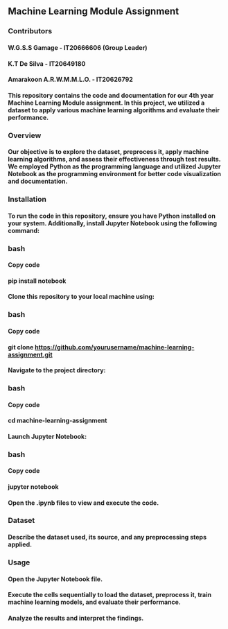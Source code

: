 ## Machine Learning Module Assignment
### Contributors
#### W.G.S.S Gamage -           IT20666606 (Group Leader)
#### K.T De Silva   -           IT20649180
#### Amarakoon A.R.W.M.M.L.O. - IT20626792 
#### This repository contains the code and documentation for our 4th year Machine Learning Module assignment. In this project, we utilized a dataset to apply various machine learning algorithms and evaluate their performance.

### Overview
#### Our objective is to explore the dataset, preprocess it, apply machine learning algorithms, and assess their effectiveness through test results. We employed Python as the programming language and utilized Jupyter Notebook as the programming environment for better code visualization and documentation.

### Installation
#### To run the code in this repository, ensure you have Python installed on your system. Additionally, install Jupyter Notebook using the following command:

### bash
#### Copy code
#### pip install notebook
#### Clone this repository to your local machine using:

### bash
#### Copy code
#### git clone https://github.com/yourusername/machine-learning-assignment.git
#### Navigate to the project directory:

### bash
#### Copy code
#### cd machine-learning-assignment
#### Launch Jupyter Notebook:

### bash
#### Copy code
#### jupyter notebook
#### Open the .ipynb files to view and execute the code.

### Dataset
#### Describe the dataset used, its source, and any preprocessing steps applied.

### Usage
#### Open the Jupyter Notebook file.
#### Execute the cells sequentially to load the dataset, preprocess it, train machine learning models, and evaluate their performance.
#### Analyze the results and interpret the findings.

